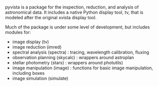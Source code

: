 
pyvista is a package for the inspection, reduction, and analysis
of astronomical data. It includes a native Python display tool, tv,
that is modeled after the original xvista display tool. 

Much of the package is under some level of development, but includes
modules for:

- image display (tv)
- image reduction (imred)
- spectral analysis (spectra) : tracing, wavelength calibration, fluxing
- observation planning (skycalc) : wrappers around astroplan
- stellar photometry (stars) : wrappers around photutils)
- image manipulation (image) : functions for basic image manipulation, including boxes
- image simulation (simulate)




